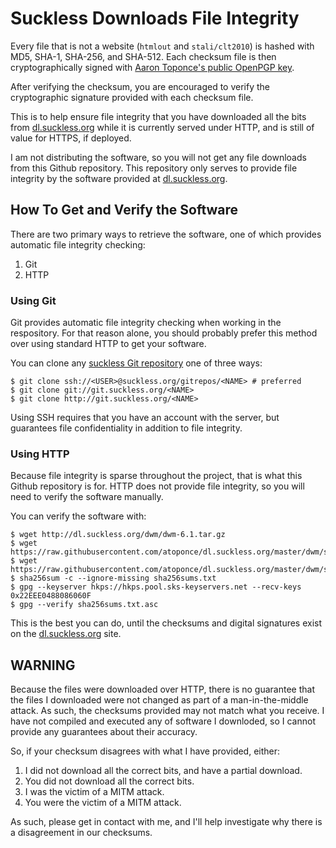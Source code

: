 # Suckless Downloads File Integrity

Every file that is not a website (`htmlout` and `stali/clt2010`) is hashed with
MD5, SHA-1, SHA-256, and SHA-512. Each checksum file is then cryptographically
signed with [Aaron Toponce's public OpenPGP
key](https://keybase.io/atoponce/pgp_keys.asc).

After verifying the checksum, you are encouraged to verify the cryptographic
signature provided with each checksum file.

This is to help ensure file integrity that you have downloaded all the bits
from [dl.suckless.org](http://dl.suckless.org) while it is currently served
under HTTP, and is still of value for HTTPS, if deployed.

I am not distributing the software, so you will not get any file downloads from
this Github repository. This repository only serves to provide file integrity
by the software provided at [dl.suckless.org](http://dl.suckless.org).

## How To Get and Verify the Software

There are two primary ways to retrieve the software, one of which provides
automatic file integrity checking:

1. Git
2. HTTP

### Using Git

Git provides automatic file integrity checking when working in the respository.
For that reason alone, you should probably prefer this method over using
standard HTTP to get your software.

You can clone any [suckless Git repository](http://git.suckless.org/) one of
three ways:

    $ git clone ssh://<USER>@suckless.org/gitrepos/<NAME> # preferred
    $ git clone git://git.suckless.org/<NAME>
    $ git clone http://git.suckless.org/<NAME>

Using SSH requires that you have an account with the server, but guarantees
file confidentiality in addition to file integrity.

### Using HTTP

Because file integrity is sparse throughout the project, that is what this
Github repository is for. HTTP does not provide file integrity, so you will
need to verify the software manually.

You can verify the software with:

    $ wget http://dl.suckless.org/dwm/dwm-6.1.tar.gz
    $ wget https://raw.githubusercontent.com/atoponce/dl.suckless.org/master/dwm/sha256sums.txt
    $ wget https://raw.githubusercontent.com/atoponce/dl.suckless.org/master/dwm/sha256sums.txt.asc
    $ sha256sum -c --ignore-missing sha256sums.txt
    $ gpg --keyserver hkps://hkps.pool.sks-keyservers.net --recv-keys 0x22EEE0488086060F
    $ gpg --verify sha256sums.txt.asc

This is the best you can do, until the checksums and digital signatures exist
on the [dl.suckless.org](http://dl.suckless.org) site.

## WARNING

Because the files were downloaded over HTTP, there is no guarantee that the
files I downloaded were not changed as part of a man-in-the-middle attack. As
such, the checksums provided may not match what you receive. I have not
compiled and executed any of software I downloded, so I cannot provide any
guarantees about their accuracy.

So, if your checksum disagrees with what I have provided, either:

1. I did not download all the correct bits, and have a partial download.
2. You did not download all the correct bits.
3. I was the victim of a MITM attack.
4. You were the victim of a MITM attack.

As such, please get in contact with me, and I'll help investigate why there is
a disagreement in our checksums.

